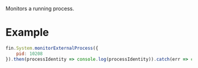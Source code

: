 Monitors a running process.
# Example
```js
fin.System.monitorExternalProcess({
    pid: 10208
}).then(processIdentity => console.log(processIdentity)).catch(err => console.log(err));
```
